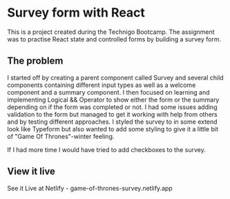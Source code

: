 # Survey form with React
This is a project created during the Technigo Bootcamp. The assignment was to practise React state and controlled forms by building a survey form.

## The problem
I started off by creating a parent component called Survey and several child components containing different input types as well as a welcome component and a summary component. I then focused on learning and implementing Logical && Operator to show either the form or the summary depending on if the form was completed or not. I had some issues adding validation to the form but managed to get it working with help from others and by testing different approaches.
I styled the survey to in some extend look like Typeform but also wanted to add some styling to give it a little bit of "Game Of Thrones"-winter feeling.

If I had more time I would have tried to add checkboxes to the survey.

## View it live

See it Live at Netlify - game-of-thrones-survey.netlify.app
